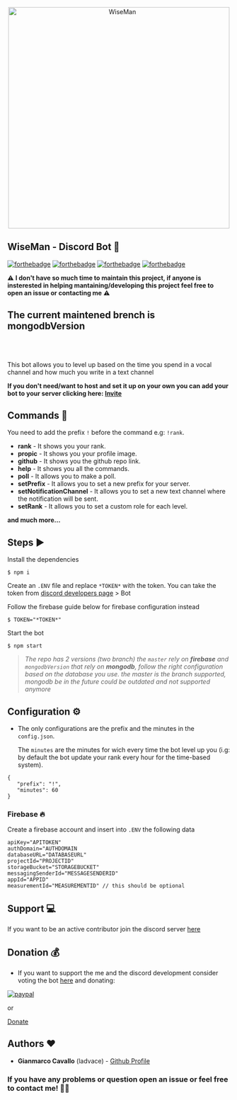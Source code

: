 <p align="center">
    <img width="500" height="auto" src="https://i.imgur.com/et6QQbt.png" alt="WiseMan" />
</p>

## WiseMan - Discord Bot 🤖

[![forthebadge](https://forthebadge.com/images/badges/gluten-free.svg)](https://forthebadge.com) [![forthebadge](https://forthebadge.com/images/badges/made-with-crayons.svg)](https://forthebadge.com) [![forthebadge](https://forthebadge.com/images/badges/made-with-javascript.svg)](https://forthebadge.com) [![forthebadge](https://forthebadge.com/images/badges/built-with-love.svg)](https://forthebadge.com)

⚠️ **I don't have so much time to maintain this project, if anyone is insterested in helping mantaining/developing this project feel free to open an issue or contacting me** ⚠️

<h2>The current maintened brench is mongodbVersion</h2>
<br/>
<br/>

This bot allows you to level up based on the time you spend in a vocal channel and how much you write in a text channel

**If you don't need/want to host and set it up on your own you can add your bot to your server clicking here:
[Invite](https://discord.com/oauth2/authorize?client_id=589693244456042497&scope=bot&permissions=2147483639)**

## Commands 🎨

You need to add the prefix `!` before the command e.g: `!rank`.

- **rank** - It shows you your rank.
- **propic** - It shows you your profile image.
- **github** - It shows you the github repo link.
- **help** - It shows you all the commands.
- **poll** - It allows you to make a poll.
- **setPrefix** - It allows you to set a new prefix for your server.
- **setNotificationChannel** - It allows you to set a new text channel where the notification will be sent.
- **setRank** - It allows you to set a custom role for each level.

**and much more...**

## Steps ▶️

Install the dependencies

```
$ npm i
```

Create an `.ENV` file and replace `*TOKEN*` with the token.
You can take the token from [discord developers page](https://discordapp.com/developers/applications/) > Bot

Follow the firebase guide below for firebase configuration instead

```
$ TOKEN="*TOKEN*"
```

Start the bot

```
$ npm start
```

> *The repo has 2 versions (two branch) the ```master``` rely on **firebase** and ```mongodbVersion``` that rely on **mongodb**, follow the right configuration based on the database you use.
> the master is the branch supported, mongodb be in the future could be outdated and not supported anymore*

## Configuration ⚙️

- The only configurations are the prefix and the minutes in the `config.json`.

  The `minutes` are the minutes for wich every time the bot level up you (i.g: by default the bot update your rank every hour for the time-based system).

```
{
   "prefix": "!",
   "minutes": 60
}
```

### Firebase 🔥

Create a firebase account and insert into `.ENV` the following data

```
apiKey="APITOKEN"
authDomain="AUTHDOMAIN
databaseURL="DATABASEURL"
projectId="PROJECTID"
storageBucket="STORAGEBUCKET"
messagingSenderId="MESSAGESENDERID"
appId="APPID"
measurementId="MEASUREMENTID" // this should be optional
```


## Support 💻

If you want to be an active contributor join the discord server [here](https://discord.gg/fnmKKWPWpB) 

## Donation 💰

- If you want to support the me and the discord development consider voting the bot [here](https://top.gg/bot/589693244456042497) and
donating:


[![paypal](https://www.paypalobjects.com/en_US/i/btn/btn_donateCC_LG.gif)](https://www.paypal.com/cgi-bin/webscr?cmd=_s-xclick&hosted_button_id=WJWDBJENVNGHE)

or 

[Donate](https://ko-fi.com/ladvace)



## Authors ❤️

- **Gianmarco Cavallo** (ladvace) - [Github Profile](https://github.com/Ladvace)

### If you have any problems or question open an issue or feel free to contact me! 🔧😃
